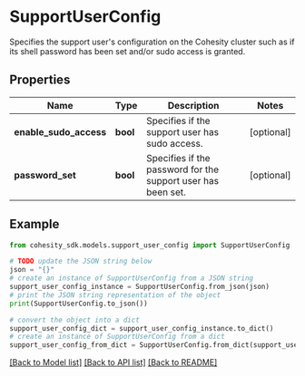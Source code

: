 # SupportUserConfig

Specifies the support user's configuration on the Cohesity cluster such as if its shell password has been set and/or sudo access is granted.

## Properties

Name | Type | Description | Notes
------------ | ------------- | ------------- | -------------
**enable_sudo_access** | **bool** | Specifies if the support user has sudo access. | [optional] 
**password_set** | **bool** | Specifies if the password for the support user has been set. | [optional] 

## Example

```python
from cohesity_sdk.models.support_user_config import SupportUserConfig

# TODO update the JSON string below
json = "{}"
# create an instance of SupportUserConfig from a JSON string
support_user_config_instance = SupportUserConfig.from_json(json)
# print the JSON string representation of the object
print(SupportUserConfig.to_json())

# convert the object into a dict
support_user_config_dict = support_user_config_instance.to_dict()
# create an instance of SupportUserConfig from a dict
support_user_config_from_dict = SupportUserConfig.from_dict(support_user_config_dict)
```
[[Back to Model list]](../README.md#documentation-for-models) [[Back to API list]](../README.md#documentation-for-api-endpoints) [[Back to README]](../README.md)


